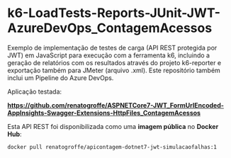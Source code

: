 # k6-LoadTests-Reports-JUnit-JWT-AzureDevOps_ContagemAcessos
Exemplo de implementação de testes de carga (API REST protegida por JWT) em JavaScript para execução com a ferramenta k6, incluindo a geração de relatórios com os resultados através do projeto k6-reporter e exportação também para JMeter (arquivo .xml). Este repositório também inclui um Pipeline do Azure DevOps.

Aplicação testada:

**https://github.com/renatogroffe/ASPNETCore7-JWT_FormUrlEncoded-AppInsights-Swagger-Extensions-HttpFiles_ContagemAcessos**


Esta API REST foi disponibilizada como uma **imagem pública** no **Docker Hub**:

```bash
docker pull renatogroffe/apicontagem-dotnet7-jwt-simulacaofalhas:1
```
